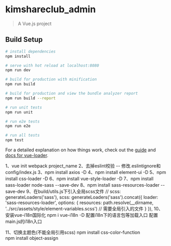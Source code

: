 # kimshareclub_admin

> A Vue.js project

## Build Setup

``` bash
# install dependencies
npm install

# serve with hot reload at localhost:8080
npm run dev

# build for production with minification
npm run build

# build for production and view the bundle analyzer report
npm run build --report

# run unit tests
npm run unit

# run e2e tests
npm run e2e

# run all tests
npm test
```

For a detailed explanation on how things work, check out the [guide](http://vuejs-templates.github.io/webpack/) and [docs for vue-loader](http://vuejs.github.io/vue-loader).


1、vue init webpack project_name
2、去掉eslint校验 -- 修改.eslintignore和config/index.js
3、npm install axios -D
4、npm install element-ui -D
5、npm install css-loader -D
6、npm install vue-style-loader -D
7、npm install sass-loader node-sass --save-dev
8、npm install sass-resources-loader --save-dev
9、在build/utils.js下引入全局scss文件
    // scss: generateLoaders('sass'),
    scss: generateLoaders('sass').concat({
      loader: 'sass-resources-loader',
      options: {
        resources: path.resolve(__dirname, '../src/assets/style/element-variables.scss') // 需要全局引入的文件
      }
    }),
10、安装vue-i18n国际化
    npm i vue-i18n -D
    配置i18n下的语言包等加载入口
    配置main.js的i18n入口

11、切换主题色(不能全局引用scss)
    npm install css-color-function  
    npm install object-assign